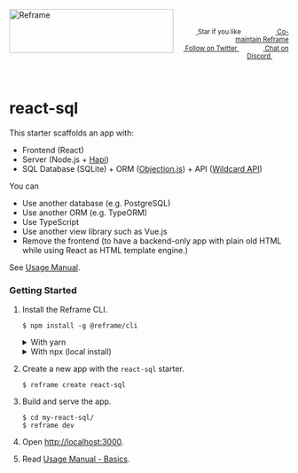 <!---






    WARNING, READ THIS.
    This is a computed file. Do not edit.
    Edit `/plugins/create/starters/react-sql/readme.template.md` instead.












    WARNING, READ THIS.
    This is a computed file. Do not edit.
    Edit `/plugins/create/starters/react-sql/readme.template.md` instead.












    WARNING, READ THIS.
    This is a computed file. Do not edit.
    Edit `/plugins/create/starters/react-sql/readme.template.md` instead.












    WARNING, READ THIS.
    This is a computed file. Do not edit.
    Edit `/plugins/create/starters/react-sql/readme.template.md` instead.












    WARNING, READ THIS.
    This is a computed file. Do not edit.
    Edit `/plugins/create/starters/react-sql/readme.template.md` instead.






-->
<a href="/../../#readme">
    <img align="left" src="https://github.com/reframejs/reframe/raw/master/docs/images/logo-with-title-and-slogan.min.svg?sanitize=true" width=296 height=79 style="max-width:100%;" alt="Reframe"/>
</a>
<br/>
<p align="right">
    <sup>
        <a href="#">
            <img
              src="https://github.com/reframejs/reframe/raw/master/docs/images/star.svg?sanitize=true"
              width="16"
              height="12"
            >
        </a>
        Star if you like
        &nbsp;&nbsp;&nbsp;&nbsp;
        &nbsp;&nbsp;&nbsp;&nbsp;
        &nbsp;&nbsp;
        <a href="https://github.com/reframejs/reframe/blob/master/docs/contributing.md">
            <img
              src="https://github.com/reframejs/reframe/raw/master/docs/images/biceps.min.svg?sanitize=true"
              width="16"
              height="14"
            >
            Co-maintain Reframe
        </a>
    </sup>
    <br/>
    <sup>
        <a href="https://twitter.com/reframejs">
            <img
              src="https://github.com/reframejs/reframe/raw/master/docs/images/tw.svg?sanitize=true"
              width="15"
              height="13"
            >
            Follow on Twitter
        </a>
        &nbsp;&nbsp;&nbsp;&nbsp;&nbsp;
        &nbsp;&nbsp;
        <a href="https://discord.gg/kqXf65G">
            <img
              src="https://github.com/reframejs/reframe/raw/master/docs/images/chat.svg?sanitize=true"
              width="14"
              height="10"
            >
            Chat on Discord
        </a>
        &nbsp;&nbsp;&nbsp;&nbsp;
        &nbsp;&nbsp;&nbsp;&nbsp;
    </sup>
</p>
&nbsp;
<p align='center'></p>

# react-sql

This starter scaffolds an app with:
 - Frontend (React)
 - Server (Node.js + [Hapi](https://github.com/hapijs/hapi))
 - SQL Database (SQLite) +
   ORM ([Objection.js](https://github.com/Vincit/objection.js)) +
   API ([Wildcard API](https://github.com/brillout/wildcard-api))

You can
 - Use another database (e.g. PostgreSQL)
 - Use another ORM (e.g. TypeORM)
 - Use TypeScript
 - Use another view library such as Vue.js
 - Remove the frontend (to have a backend-only app with plain old HTML while using React as HTML template engine.)

See [Usage Manual](/docs/usage-manual.md#readme).

### Getting Started

1. Install the Reframe CLI.
   ~~~shell
   $ npm install -g @reframe/cli
   ~~~
   <details>
   <summary>With yarn</summary>

   ~~~shell
   $ yarn global add @reframe/cli
   ~~~
   </details>
   <details>
   <summary>With npx (local install)</summary>

   With
   <a href="https://medium.com/@maybekatz/introducing-npx-an-npm-package-runner-55f7d4bd282b">npx</a>,
   instead of having a global install,
   you prefix `$ reframe <command>` with `npx`.
   That is:
   ~~~shell
   $ npx reframe create react-sql
   ~~~
   and
   ~~~shell
   $ cd my-react-sql/
   $ npx reframe dev
   ~~~
   </details>

2. Create a new app with the `react-sql` starter.
   ~~~shell
   $ reframe create react-sql
   ~~~

3. Build and serve the app.
   ~~~shell
   $ cd my-react-sql/
   $ reframe dev
   ~~~

4. Open [http://localhost:3000](http://localhost:3000).

5. Read [Usage Manual - Basics](/docs/usage-manual.md#basics).

<br/>
<br/>

<!---






    WARNING, READ THIS.
    This is a computed file. Do not edit.
    Edit `/plugins/create/starters/react-sql/readme.template.md` instead.












    WARNING, READ THIS.
    This is a computed file. Do not edit.
    Edit `/plugins/create/starters/react-sql/readme.template.md` instead.












    WARNING, READ THIS.
    This is a computed file. Do not edit.
    Edit `/plugins/create/starters/react-sql/readme.template.md` instead.












    WARNING, READ THIS.
    This is a computed file. Do not edit.
    Edit `/plugins/create/starters/react-sql/readme.template.md` instead.












    WARNING, READ THIS.
    This is a computed file. Do not edit.
    Edit `/plugins/create/starters/react-sql/readme.template.md` instead.






-->
